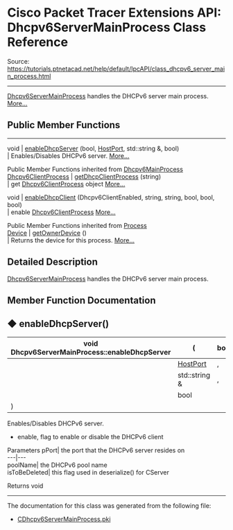 # Cisco Packet Tracer Extensions API: Dhcpv6ServerMainProcess Class Reference

Source: https://tutorials.ptnetacad.net/help/default/IpcAPI/class_dhcpv6_server_main_process.html

---

[Dhcpv6ServerMainProcess](class_dhcpv6_server_main_process.html "Dhcpv6ServerMainProcess handles the DHCPv6 server main process.") handles the DHCPv6 server main process. [More...](class_dhcpv6_server_main_process.html#details)

##  Public Member Functions  
  
---  
void | [enableDhcpServer](class_dhcpv6_server_main_process.html#a0fa5416d1eee54871c72732381cc97f5) (bool, [HostPort](class_host_port.html), std::string &, bool)  
| Enables/Disables DHCPv6 server. [More...](class_dhcpv6_server_main_process.html#a0fa5416d1eee54871c72732381cc97f5)  
  
Public Member Functions inherited from [Dhcpv6MainProcess](class_dhcpv6_main_process.html)  
[Dhcpv6ClientProcess](class_dhcpv6_client_process.html) | [getDhcpClientProcess](class_dhcpv6_main_process.html#a2b4861389071409f81b3859da6c5dd9d) (string)  
| get [Dhcpv6ClientProcess](class_dhcpv6_client_process.html "Dhcpv6ClientProcess handles the DHCPv6 client process.") object [More...](class_dhcpv6_main_process.html#a2b4861389071409f81b3859da6c5dd9d)  
  
void | [enableDhcpClient](class_dhcpv6_main_process.html#ac49e816b49a05bcfab331c7a2caafc95) (Dhcpv6ClientEnabled, string, string, bool, bool, bool)  
| enable [Dhcpv6ClientProcess](class_dhcpv6_client_process.html "Dhcpv6ClientProcess handles the DHCPv6 client process.") [More...](class_dhcpv6_main_process.html#ac49e816b49a05bcfab331c7a2caafc95)  
  
Public Member Functions inherited from [Process](class_process.html)  
[Device](class_device.html) | [getOwnerDevice](class_process.html#a9cc34f553b0325e0f4074301fd36b77b) ()  
| Returns the device for this process. [More...](class_process.html#a9cc34f553b0325e0f4074301fd36b77b)  
  
  
## Detailed Description

[Dhcpv6ServerMainProcess](class_dhcpv6_server_main_process.html "Dhcpv6ServerMainProcess handles the DHCPv6 server main process.") handles the DHCPv6 server main process. 

## Member Function Documentation

## ◆ enableDhcpServer()

void Dhcpv6ServerMainProcess::enableDhcpServer  | ( | bool  | ,   
---|---|---|---  
|  | [HostPort](class_host_port.html) | ,   
|  | std::string & | ,   
|  | bool  |   
| ) | |   
  
Enables/Disables DHCPv6 server. 

  * enable, flag to enable or disable the DHCPv6 client 

Parameters
     pPort| the port that the DHCPv6 server resides on   
---|---  
poolName| the DHCPv6 pool name   
isToBeDeleted| this flag used in deserialize() for CServer  
  
Returns
    void 



* * *

The documentation for this class was generated from the following file:

  * [CDhcpv6ServerMainProcess.pki](_c_dhcpv6_server_main_process_8pki.html)


